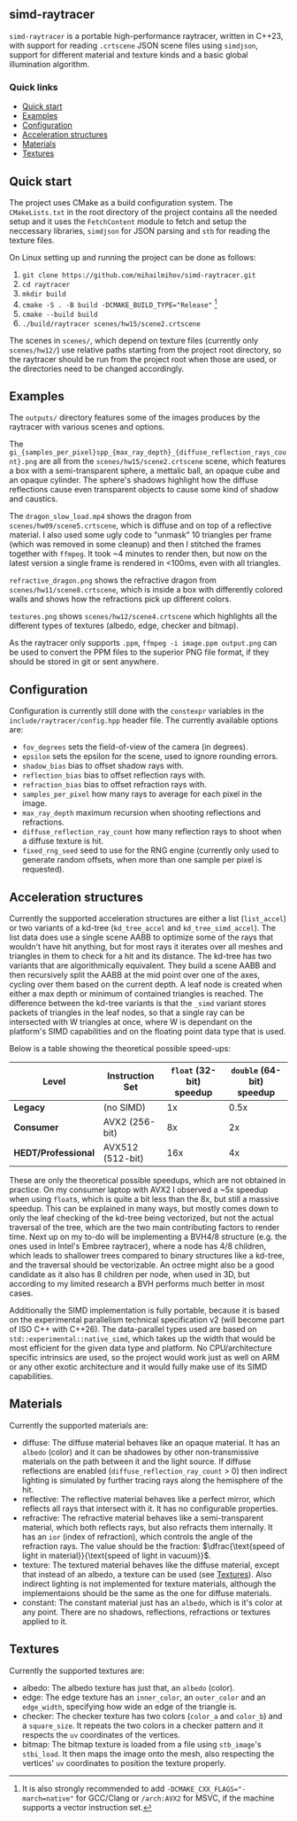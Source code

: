 simd-raytracer
---
`simd-raytracer` is a portable high-performance raytracer, written in C++23,
with support for reading `.crtscene` JSON scene files using `simdjson`, support
for different material and texture kinds and a basic global illumination
algorithm.

### Quick links

* [Quick start](#quick-start)
* [Examples](#examples)
* [Configuration](#configuration)
* [Acceleration structures](#acceleration-structures)
* [Materials](#materials)
* [Textures](#textures)

## Quick start

The project uses CMake as a build configuration system. The `CMakeLists.txt` in
the root directory of the project contains all the needed setup and it uses the
`FetchContent` module to fetch and setup the neccessary libraries, `simdjson`
for JSON parsing and `stb` for reading the texture files.

On Linux setting up and running the project can be done as follows:
1. `git clone https://github.com/mihailmihov/simd-raytracer.git`
2. `cd raytracer`
3. `mkdir build`
4. `cmake -S . -B build -DCMAKE_BUILD_TYPE="Release"` [^1]
5. `cmake --build build`
6. `./build/raytracer scenes/hw15/scene2.crtscene`

The scenes in `scenes/`, which depend on texture files (currently only
`scenes/hw12/`) use relative paths starting from the project root directory, so
the raytracer should be run from the project root when those are used, or the
directories need to be changed accordingly.

[^1]: It is also strongly recommended to add
    `-DCMAKE_CXX_FLAGS="-march=native"` for GCC/Clang or `/arch:AVX2` for MSVC,
    if the machine supports a vector instruction set.

## Examples

The `outputs/` directory features some of the images produces by the raytracer
with various scenes and options.

The
`gi_{samples_per_pixel}spp_{max_ray_depth}_{diffuse_reflection_rays_count}.png`
are all from the `scenes/hw15/scene2.crtscene` scene, which features a box with
a semi-transparent sphere, a mettalic ball, an opaque cube and an opaque
cylinder. The sphere's shadows highlight how the diffuse reflections cause even
transparent objects to cause some kind of shadow and caustics.

The `dragon_slow_load.mp4` shows the dragon from `scenes/hw09/scene5.crtscene`,
which is diffuse and on top of a reflective material. I also used some ugly
code to "unmask" 10 triangles per frame (which was removed in some cleanup) and
then I stitched the frames together with `ffmpeg`. It took ~4 minutes to render
then, but now on the latest version a single frame is rendered in <100ms, even
with all triangles.

`refractive_dragon.png` shows the refractive dragon from
`scenes/hw11/scene8.crtscene`, which is inside a box with differently colored
walls and shows how the refractions pick up different colors.

`textures.png` shows `scenes/hw12/scene4.crtscene` which highlights all the
different types of textures (albedo, edge, checker and bitmap).

As the raytracer only supports `.ppm`, `ffmpeg -i image.ppm output.png` can be
used to convert the PPM files to the superior PNG file format, if they should
be stored in git or sent anywhere.

## Configuration

Configuration is currently still done with the `constexpr` variables in the
`include/raytracer/config.hpp` header file. The currently available options
are:
- `fov_degrees` sets the field-of-view of the camera (in degrees).
- `epsilon` sets the epsilon for the scene, used to ignore rounding errors.
- `shadow_bias` bias to offset shadow rays with.
- `reflection_bias` bias to offset reflection rays with.
- `refraction_bias` bias to offset refraction rays with.
- `samples_per_pixel` how many rays to average for each pixel in the image.
- `max_ray_depth` maximum recursion when shooting reflections and refractions.
- `diffuse_reflection_ray_count` how many reflection rays to shoot when a
  diffuse texture is hit.
- `fixed_rng_seed` seed to use for the RNG engine (currently only used to
  generate random offsets, when more than one sample per pixel is requested).

## Acceleration structures

Currently the supported acceleration structures are either a list
(`list_accel`) or two variants of a kd-tree (`kd_tree_accel` and
`kd_tree_simd_accel`). The list data does use a single scene AABB to optimize
some of the rays that wouldn't have hit anything, but for most rays it iterates
over all meshes and triangles in them to check for a hit and its distance. The
kd-tree has two variants that are algorithmically equivalent. They build a
scene AABB and then recursively split the AABB at the mid point over one of the
axes, cycling over them based on the current depth. A leaf node is created when
either a max depth or minimum of contained triangles is reached. The difference
between the kd-tree variants is that the `_simd` variant stores packets of
triangles in the leaf nodes, so that a single ray can be intersected with W
triangles at once, where W is dependant on the platform's SIMD capabilities and
on the floating point data type that is used.

Below is a table showing the
theoretical possible speed-ups:

| Level                     | Instruction Set   | `float` (32-bit) speedup | `double` (64-bit) speedup |
|---------------------------|-------------------|--------------------------|---------------------------|
| **Legacy**                | (no SIMD)         | 1x                       | 0.5x                      |
| **Consumer**              | AVX2 (256-bit)    | 8x                       | 2x                        |
| **HEDT/Professional**     | AVX512 (512-bit)  | 16x                      | 4x                        |

These are only the theoretical possible speedups, which are not obtained in
practice. On my consumer laptop with AVX2 I observed a ~5x speedup when using
`float`s, which is quite a bit less than the 8x, but still a massive speedup.
This can be explained in many ways, but mostly comes down to only the leaf
checking of the kd-tree being vectorized, but not the actual traversal of the
tree, which are the two main contributing factors to render time. Next up on my
to-do will be implementing a BVH4/8 structure (e.g. the ones used in Intel's
Embree raytracer), where a node has 4/8 children, which leads to shallower
trees compared to binary structures like a kd-tree, and the traversal should be
vectorizable. An octree might also be a good candidate as it also has 8
children per node, when used in 3D, but according to my limited research a BVH
performs much better in most cases.

Additionally the SIMD implementation is fully portable, because it is based on
the experimental parallelism technical specification v2 (will become part of
ISO C++ with C++26). The data-parallel types used are based on
`std::experimental::native_simd`, which takes up the width that would be most
efficient for the given data type and platform. No CPU/architecture specific
intrinsics are used, so the project would work just as well on ARM or any other
exotic architecture and it would fully make use of its SIMD capabilities.

## Materials

Currently the supported materials are:
- diffuse: The diffuse material behaves like an opaque material. It has an
  `albedo` (color) and it can be shadowes by other non-transmissive materials
  on the path between it and the light source. If diffuse reflections are
  enabled (`diffuse_reflection_ray_count` > 0) then indirect lighting is
  simulated by further tracing rays along the hemisphere of the hit.
- reflective: The reflective material behaves like a perfect mirror, which
  reflects all rays that intersect with it. It has no configurable properties.
- refractive: The refractive material behaves like a semi-transparent material,
  which both reflects rays, but also refracts them internally. It has an `ior`
  (index of refraction), which controls the angle of the refraction rays. The
  value should be the fraction: $\dfrac{\text{speed of light in
  material}}{\text{speed of light in vacuum}}$.
- texture: The textured material behaves like the diffuse material, except that
  instead of an albedo, a texture can be used (see [Textures](#textures)). Also
  indirect lighting is not implemented for texture materials, although the
  implementaions should be the same as the one for diffuse materials.
- constant: The constant material just has an `albedo`, which is it's color at
  any point. There are no shadows, reflections, refractions or textures applied
  to it.

## Textures

Currently the supported textures are:
- albedo: The albedo texture has just that, an `albedo` (color).
- edge: The edge texture has an `inner_color`, an `outer_color` and an
  `edge_width`, specifying how wide an edge of the triangle is.
- checker: The checker texture has two colors (`color_a` and `color_b`) and a
  `square_size`. It repeats the two colors in a checker pattern and it respects
  the `uv` coordinates of the vertices.
- bitmap: The bitmap texture is loaded from a file using `stb_image`'s
  `stbi_load`. It then maps the image onto the mesh, also respecting the
  vertices' `uv` coordinates to position the texture properly.
